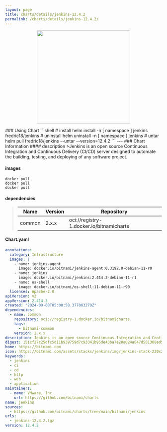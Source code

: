 ```yaml
---
layout: page
title: charts/details/jenkins-12.4.2
permalink: /charts/details/jenkins-12.4.2/
---
```

<p align="center">
    <img src="https://bitnami.com/assets/stacks/jenkins/img/jenkins-stack-220x234.png" width="300px" height="300px">
</p>
### Using Chart
```shell
# install
helm install -n [ namespace ] jenkins fredric18/jenkins
# uninstall
helm uninstall -n [ namespace ] jenkins
# untar
helm pull fredric18/jenkins --untar --version=12.4.2
```
---
### Chart Information
#### description
>Jenkins is an open source Continuous Integration and Continuous Delivery (CI/CD) server designed to automate the building, testing, and deploying of any software project.
   
#### images
```shell
docker pull 
docker pull 
docker pull 
```
   
#### dependencies
>Name | Version | Repository
>---|---|---
>common | 2.x.x | oci://registry-1.docker.io/bitnamicharts
   
#### Chart.yaml
```yaml
annotations:
  category: Infrastructure
  images: |
    - name: jenkins-agent
      image: docker.io/bitnami/jenkins-agent:0.3192.0-debian-11-r0
    - name: jenkins
      image: docker.io/bitnami/jenkins:2.414.3-debian-11-r1
    - name: os-shell
      image: docker.io/bitnami/os-shell:11-debian-11-r90
  licenses: Apache-2.0
apiVersion: v2
appVersion: 2.414.3
created: "2024-09-08T05:08:58.377003279Z"
dependencies:
  - name: common
    repository: oci://registry-1.docker.io/bitnamicharts
    tags:
      - bitnami-common
    version: 2.x.x
description: Jenkins is an open source Continuous Integration and Continuous Delivery (CI/CD) server designed to automate the building, testing, and deploying of any software project.
digest: 151cf27c25dfc5d11b939759d7c93341b95de43ba7e20a024a047d581308ed5e
home: https://bitnami.com
icon: https://bitnami.com/assets/stacks/jenkins/img/jenkins-stack-220x234.png
keywords:
  - jenkins
  - ci
  - cd
  - http
  - web
  - application
maintainers:
  - name: VMware, Inc.
    url: https://github.com/bitnami/charts
name: jenkins
sources:
  - https://github.com/bitnami/charts/tree/main/bitnami/jenkins
urls:
  - jenkins-12.4.2.tgz
version: 12.4.2
```
